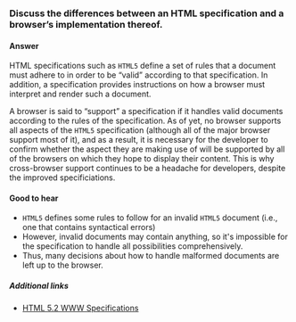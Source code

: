 ### Discuss the differences between an HTML specification and a browser’s implementation thereof.

#### Answer

HTML specifications such as `HTML5` define a set of rules that a document must adhere to in order to be “valid” according to that specification. In addition, a specification provides instructions on how a browser must interpret and render such a document.

A browser is said to “support” a specification if it handles valid documents according to the rules of the specification. As of yet, no browser supports all aspects of the `HTML5` specification (although all of the major browser support most of it), and as a result, it is necessary for the developer to confirm whether the aspect they are making use of will be supported by all of the browsers on which they hope to display their content. This is why cross-browser support continues to be a headache for developers, despite the improved specificiations.

#### Good to hear

- `HTML5` defines some rules to follow for an invalid `HTML5` document (i.e., one that contains syntactical errors)
- However, invalid documents may contain anything, so it's impossible for the specification to handle all possibilities comprehensively.
- Thus, many decisions about how to handle malformed documents are left up to the browser.

##### Additional links

- [HTML 5.2 WWW Specifications](https://www.w3.org/TR/html52/)

<!-- tags: (html) -->

<!-- expertise: (1) -->
